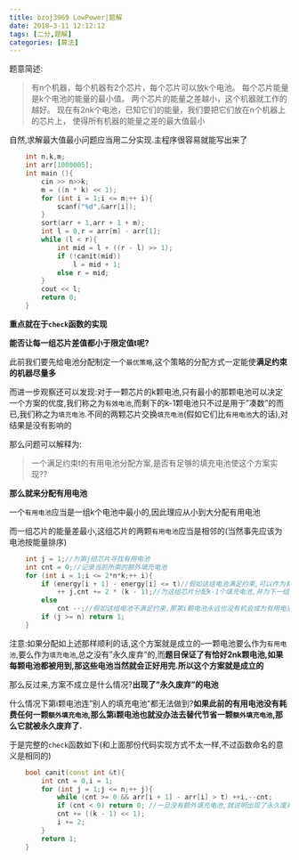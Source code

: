 ```yaml
---
title: bzoj3969 LowPower|题解
date: 2018-3-11 12:12:12
tags: [二分,题解]
categories: [算法]
---
```


题意简述:

> 有n个机器，每个机器有2个芯片，每个芯片可以放k个电池。
>   每个芯片能量是k个电池的能量的最小值。
>   两个芯片的能量之差越小，这个机器就工作的越好。
>   现在有2nk个电池，已知它们的能量，我们要把它们放在n个机器上的芯片上，
>   使得所有机器的能量之差的最大值最小

自然,求解最大值最小问题应当用二分实现.主程序很容易就能写出来了

```c++
    int n,k,m;
    int arr[1000005];
    int main (){
        cin >> n>>k;
        m = ((n * k) << 1);
        for (int i = 1;i <= m;++ i){
            scanf("%d",&arr[i]);
        }
        sort(arr + 1,arr + 1 + m);
        int l = 0,r = arr[m] - arr[1];
        while (l < r){
            int mid = l + ((r - l) >> 1);
            if (!canit(mid))
                l = mid + 1;
            else r = mid;
        }
        cout << l;
        return 0;
    }
```

**重点就在于`check`函数的实现**

**能否让每一组芯片差值都小于限定值t呢?**

此前我们要先给电池分配制定一个`最优策略`,这个策略的分配方式一定能使**满足约束的机器尽量多**

而进一步观察还可以发现:对于一颗芯片的k颗电池,只有最小的那颗电池可以决定一个方案的优度,我们称之为`有效电池`,而剩下的k-1颗电池只不过是用于”凑数”的而已,我们称之为`填充电池`.不同的两颗芯片交换`填充电池`(假如它们比`有用电池`大的话),对结果是没有影响的

那么问题可以解释为:

> 一个满足约束t的有用电池分配方案,是否有足够的填充电池使这个方案实现??

**那么就来分配有用电池**

一个`有用电池`应当是一组k个电池中最小的,因此理应从小到大分配有用电池

而一组芯片的能量差最小,这组芯片的两颗`有用电池`应当是相邻的(当然事先应该为电池按能量排序)

```c++
    int j = 1;//为第j组芯片寻找有用电池
    int cnt = 0;//记录当前所需的额外填充电池
    for (int i = 1;i <= 2*n*k;++ i){
        if (energy[i + 1] - energy[i] <= t)//假如这组电池满足约束,可以作为有用电池
            ++ j,cnt += 2 * (k - 1);//为这组芯片分配k-1个填充电池,并为下一组芯片寻找有用电池
        else
            cnt --;//假如这组电池不满足约束,那第i颗电池永远也没有机会成为有用电池了.但它还可以发光发热--为之前的有用电池充当填充电池(注意这些有用电池一定比第i颗电池能量小,因为它们已经按能量排序了).那么有了这位"志愿者",我们就可以省下一颗额外填充电池
        if (j >= n) return 1;
    }
```

注意:如果分配如上述那样顺利的话,这个方案就是成立的–一颗电池要么作为`有用电池`,要么作为`填充电池`,总之没有”永久废弃”的,而**题目保证了有恰好2nk颗电池,如果每颗电池都被用到,那这些电池当然就会正好用完.所以这个方案就是成立的**

那么反过来,方案不成立是什么情况?**出现了”永久废弃”的电池**

什么情况下第i颗电池连”别人的填充电池”都无法做到?**如果此前的有用电池没有耗费任何一颗`额外填充电池`,那么第i颗电池也就没办法去替代节省一颗`额外填充电池`,那么它就被永久废弃了.**

于是完整的`check`函数如下(和上面那份代码实现方式不太一样,不过函数命名的意义是相同的)

```c++
    bool canit(const int &t){
        int cnt = 0,i = 1;
        for (int j = 1;j <= n;++ j){
            while (cnt >= 0 && arr[i + 1] - arr[i] > t) ++i,--cnt;
            if (cnt < 0) return 0; //一旦没有额外填充电池,就说明出现了永久废弃电池,这种方案就不成立了
            cnt += ((k - 1) << 1);
            i += 2;
        }
        return 1;
    }
```
